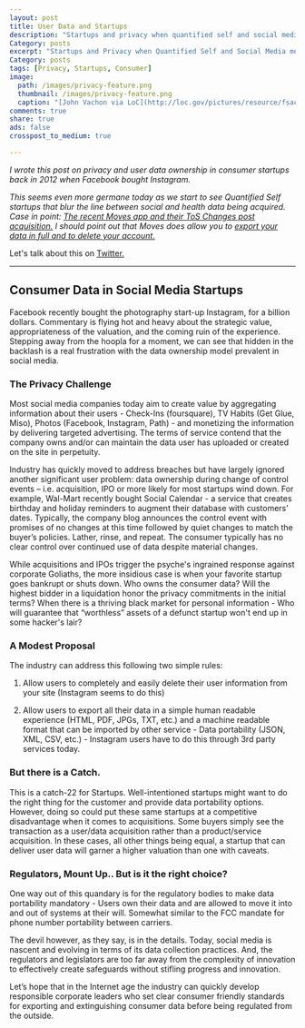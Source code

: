 ```yaml
---
layout: post
title: User Data and Startups
description: "Startups and privacy when quantified self and social media meet."
Category: posts
excerpt: "Startups and Privacy when Quantified Self and Social Media meet."
Category: posts
tags: [Privacy, Startups, Consumer]
image:
  path: /images/privacy-feature.png
  thumbnail: /images/privacy-feature.png
  caption: "[John Vachon via LoC](http://loc.gov/pictures/resource/fsac.1a34280/)"
comments: true
share: true
ads: false
crosspost_to_medium: true

---
```


_I wrote this post on privacy and user data ownership in consumer startups back in 2012 when Facebook
bought Instagram._

_This seems even more germane today as we start to see Quantified Self startups that
blur the line between social and health data being acquired.
Case in point: [The recent Moves app and their ToS Changes post acquisition.](http://blogs.wsj.com/digits/2014/05/05/after-facebook-deal-moves-app-changes-privacy-policy/)
I should point out that Moves does allow you to [export your data in full and to delete your account.](https://accounts.moves-app.com/export)_

Let's talk about this on [Twitter.](http://www.twitter.com/_sandeep)

<HR>

## Consumer Data in Social Media Startups


Facebook recently bought the photography start-up Instagram, for a billion
dollars. Commentary is flying hot and heavy about the  strategic value,
appropriateness of the valuation, and the coming ruin of the experience.
Stepping away from the hoopla for a moment, we can see that hidden in the
backlash is a real frustration with the data ownership model prevalent in
social media.

### The Privacy Challenge

Most social media companies today aim to create value by aggregating
information about their users - Check-Ins (foursquare), TV Habits (Get Glue,
Miso), Photos (Facebook, Instagram, Path) - and monetizing the information by
delivering targeted advertising. The terms of service contend that the company
owns and/or can maintain the data user has uploaded or created on the site in
perpetuity.

Industry has quickly moved to address breaches but have largely ignored
another significant user problem: data ownership during change of control events – i.e.
acquisition, IPO or more likely for most startups wind down. For example, Wal-Mart
recently bought Social Calendar - a service that creates birthday and
holiday reminders to augment their database with customers’ dates. Typically,
the company blog announces the control event with promises of no changes at
this time followed by quiet changes to match the buyer’s policies. Lather, rinse,
and repeat. The consumer typically has no clear control over continued use of
data despite material changes.


While acquisitions and IPOs trigger the psyche's ingrained response against
corporate Goliaths, the more insidious case is when your favorite startup goes
bankrupt or shuts down. Who owns the consumer data? Will the highest bidder
in a liquidation honor the privacy commitments in the initial terms? When there
is a thriving black market for personal information - Who will guarantee that “worthless”
assets of a defunct startup won't end up in some hacker's lair?


### A Modest Proposal

The industry can address this following two simple rules:


 1. Allow users to completely and easily delete their user information from your
site (Instagram seems to do this)


 2. Allow users to export all their data in a simple human readable experience
(HTML, PDF, JPGs, TXT, etc.) and a machine readable format that can be
imported by other service - Data portability (JSON, XML, CSV, etc.) - Instagram
users have to do this through 3rd party services today.


### But there is a Catch.

This is a catch-22 for Startups. Well-intentioned startups might want to
do the right thing for the customer and provide data portability options. However,
doing so could put these same startups at a competitive disadvantage when it comes to acquisitions.
Some buyers simply see the transaction as a user/data acquisition rather than a product/service
acquisition. In these cases, all other things being equal, a startup that can deliver user data will
garner a higher valuation than one with caveats.


### Regulators, Mount Up.. But is it the right choice?

One way out of this quandary is for the regulatory bodies to make data portability
mandatory - Users own their data and are allowed to move it into and out of
systems at their will. Somewhat similar to the FCC mandate for phone number
portability between carriers.

The devil however, as they say, is in the details. Today, social media is nascent
and evolving in terms of its data collection practices. And, the
regulators and legislators are too far away from the complexity of innovation to
effectively create safeguards without stifling progress and innovation.


Let’s hope that in the Internet age the industry can quickly develop responsible
corporate leaders who set clear consumer friendly standards for exporting and
extinguishing consumer data before being regulated from the outside.
